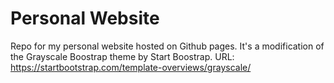 # Personal Website

Repo for my personal website hosted on Github pages. It's a modification of the Grayscale Boostrap theme by Start Boostrap. 
URL: https://startbootstrap.com/template-overviews/grayscale/
